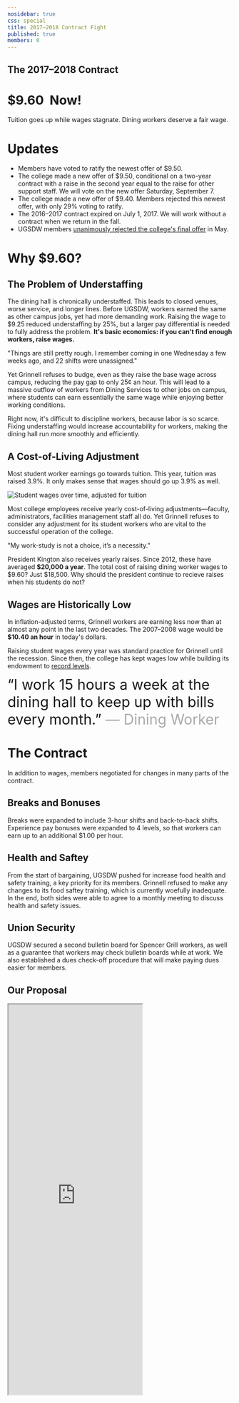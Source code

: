 ```yaml
---
nosidebar: true
css: special
title: 2017–2018 Contract Fight
published: true
members: 0
---
```


<div class="text-banner">
    <h2 class="subtitle">The 2017–2018 Contract</h2>
    <h1 class="big title">$9.60 &nbsp;Now!</h1>
</div>

<span>
Tuition goes up while wages stagnate. Dining workers deserve a fair wage.
</span>

# Updates
- Members have voted to ratify the newest offer of $9.50.
- The college made a new offer of $9.50, conditional on a two-year contract with a raise in the second year equal to the raise for other support staff.  We will vote on the new offer Saturday, September 7.
- The college made a new offer of $9.40.  Members rejected this newest offer, with only 29% voting to ratify.
- The 2016–2017 contract expired on July 1, 2017.  We will work without
a contract when we return in the fall.
- UGSDW members [unanimously rejected the college's final
  offer](/2017/05/17/members-unanimously-reject-college-proposal/) in May.



# Why $9.60?
## The Problem of Understaffing
The dining hall is chronically understaffed. This leads to closed venues, worse 
service, and longer lines. Before UGSDW, workers earned the same as other
campus jobs, yet had more demanding work.  Raising the wage to $9.25 reduced 
understaffing by 25%, but a larger pay differential is needed to fully address
the problem. **It's basic economics: if you can't find enough workers, raise
wages.**

<span class="quote">
"Things are still pretty rough. I remember coming in one Wednesday a few weeks
ago, and 22 shifts were unassigned."
</span>

Yet Grinnell refuses to budge, even as they raise the base wage across campus, 
reducing the pay gap to only 25¢ an hour.  This will lead to a massive outflow
of workers from Dining Services to other jobs on campus, where students can earn
essentially the same wage while enjoying better working conditions.

Right now, it's difficult to discipline workers, because labor is so scarce.
Fixing understaffing would increase accountability for workers, making the dining
hall run more smoothly and efficiently.

## A Cost-of-Living Adjustment
Most student worker earnings go towards tuition. This year, tuition was raised
3.9%.  It only makes sense that wages should go up 3.9% as well.

![Student wages over time, adjusted for tuition](https://docs.google.com/spreadsheets/d/1aTN_63zCOBnnL_u4zxzl2Mm87FCawi14DGQ7DdHL3R8/pubchart?oid=121558300&format=image)

Most college employees receive yearly cost-of-living adjustments—faculty,
administrators, facilities management staff all do. Yet Grinnell refuses to consider
any adjustment for its student workers who are vital to the successful operation
of the college.

<span class="quote">"My work-study is not a choice, it’s a necessity."</span>

President Kington also receives yearly raises. Since 2012, these have averaged
**$20,000 a year**. The total cost of raising dining worker wages to $9.60?
Just $18,500. Why should the president continue to recieve raises when his
students do not?

## Wages are Historically Low
In inflation-adjusted terms, Grinnell workers are earning less now than at almost 
any point in the last two decades. The 2007–2008 wage would be **$10.40 an
hour** in today's dollars.

Raising student wages every year was standard practice for Grinnell until the
recession.  Since then, the college has kept wages low while building its
endowment to [record levels](https://www.grinnell.edu/news/external/how-grinnell-colleges-endowment-outperformed-ivy-league).

<div class="text-banner" style="font-size: 2rem">
&ldquo;I work 15 hours a week at the dining hall to keep up with bills every month.&rdquo;
<span style="color: #aaa">— Dining Worker</span>
</div>

# The Contract
In addition to wages, members negotiated for changes in many parts of the
contract.

## Breaks and Bonuses
Breaks were expanded to include 3-hour shifts and back-to-back shifts.
Experience pay bonuses were expanded to 4 levels, so that workers can earn up
to an additional $1.00 per hour.

## Health and Saftey
From the start of bargaining, UGSDW pushed for increase food health and safety
training, a key priority for its members. Grinnell refused to make any changes
to its food saftey training, which is currently woefully inadequate. In the
end, both sides were able to agree to a monthly meeting to discuss health and
safety issues.

## Union Security
UGSDW secured a second bulletin board for Spencer Grill workers, as well as a
guarantee that workers may check bulletin boards while at work. We also
established a dues check-off procedure that will make paying dues easier for
members.

## Our Proposal
<iframe height="875" src="https://docs.google.com/document/d/1nv1VywA2aAPMVVizuPF_eQaXkzMehbjCniAaL6ofx6c/preview">
</iframe><br>

